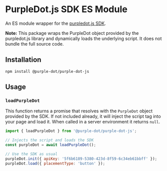 # PurpleDot.js SDK ES Module

An ES module wrapper for the [purpledot.js SDK](https://www.purpledotprice.com/docs/platform/reference/javascript-sdk).

**Note:** This package wraps the PurpleDot object provided by the purpledot.js
library and dynamically loads the underlying script. It does not bundle the full
source code.

## Installation

```
npm install @purple-dot/purple-dot-js
```

## Usage

### `loadPurpleDot`

This function returns a promise that resolves with the `PurpleDot` object
provided by the SDK. If not included already, it will inject the script tag into your
page and load it. When called in a server environment it returns `null`.

```javascript
import { loadPurpleDot } from '@purple-dot/purple-dot-js';

// Injects the script and loads the SDK
const purpleDot = await loadPurpleDot();

// Use the SDK as usual
purpleDot.init({ apiKey: '5f6b6189-5380-423d-8f59-6c34eb61bbff' });
purpleDot.load({ placementType: 'button' });
```
